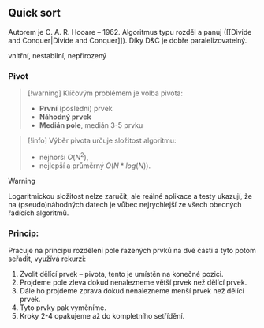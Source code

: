 ## Quick sort
Autorem je C. A. R. Hooare – 1962. Algoritmus typu rozděl a panuj ([[Divide and Conquer|Divide and Conquer]]). Díky D&C je dobře paralelizovatelný.

vnitřní, nestabilní, nepřirozený

### Pivot
> [!warning] Klíčovým problémem je volba pivota:
>- **První** (poslední) prvek
>- **Náhodný prvek**
>- **Medián pole**, medián 3-5 prvku

> [!info] Výběr pivota určuje složitost algoritmu: 
>- nejhorší $O(N^2)$, 
>- nejlepší a průměrný $O(N*log(N))$.

> [!warning] 
> Logaritmickou složitost nelze zaručit, ale reálné aplikace a testy ukazují, že na (pseudo)náhodných datech je vůbec nejrychlejší ze všech obecných řadících algoritmů.

### Princip: 
Pracuje na principu rozdělení pole řazených prvků na dvě části a tyto potom seřadit, využívá rekurzi:
1. Zvolit dělící prvek – pivota, tento je umístěn na konečné pozici.
2. Projdeme pole zleva dokud nenalezneme větší prvek než dělící prvek.
3. Dále ho projdeme zprava dokud nenalezneme menší prvek než dělící prvek.
4. Tyto prvky pak vyměníme.
5. Kroky 2-4 opakujeme až do kompletního setřídění.